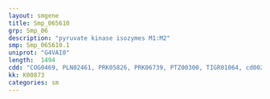 ```yaml
---
layout: smgene
title: Smp_065610
grp: Smp_06
description: "pyruvate kinase isozymes M1:M2"
smp: Smp_065610.1
uniprot: "G4VAI0"
length:  1494
cdd: "COG0469, PLN02461, PRK05826, PRK06739, PTZ00300, TIGR01064, cd00288, cl21481, pfam00224"
kk: K00873
categories: sm
---
```

